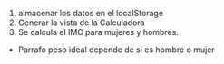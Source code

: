 1. almacenar los datos en el localStorage
2. Generar la vista de la Calculadora
3. Se calcula el IMC para mujeres y hombres.

- Parrafo peso ideal depende de si es hombre o mujer